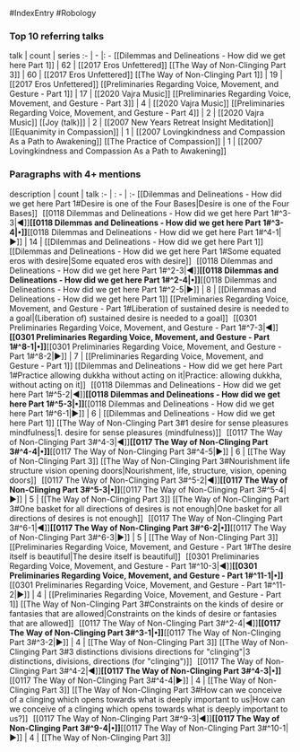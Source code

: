 #IndexEntry #Robology

### Top 10 referring talks
talk | count | series
:- | - |: -
[[Dilemmas and Delineations - How did we get here Part 1]] | 62 | [[2017 Eros Unfettered]]
[[The Way of Non-Clinging Part 3]] | 60 | [[2017 Eros Unfettered]]
[[The Way of Non-Clinging Part 1]] | 19 | [[2017 Eros Unfettered]]
[[Preliminaries Regarding Voice, Movement, and Gesture - Part 1]] | 17 | [[2020 Vajra Music]]
[[Preliminaries Regarding Voice, Movement, and Gesture - Part 3]] | 4 | [[2020 Vajra Music]]
[[Preliminaries Regarding Voice, Movement, and Gesture - Part 4]] | 2 | [[2020 Vajra Music]]
[[Joy (talk)]] | 2 | [[2007 New Years Retreat Insight Meditation]]
[[Equanimity in Compassion]] | 1 | [[2007 Lovingkindness and Compassion As a Path to Awakening]]
[[The Practice of Compassion]] | 1 | [[2007 Lovingkindness and Compassion As a Path to Awakening]]

### Paragraphs with 4+ mentions
description | count | talk
:- | : - | :-
[[Dilemmas and Delineations - How did we get here Part 1#Desire is one of the Four Bases\|Desire is one of the Four Bases]] &nbsp;&nbsp;[[0118 Dilemmas and Delineations - How did we get here Part 1#^3-3\|◀]]**[[0118 Dilemmas and Delineations - How did we get here Part 1#^3-4\|•]]**[[0118 Dilemmas and Delineations - How did we get here Part 1#^4-1\|▶]] | 14 | [[Dilemmas and Delineations - How did we get here Part 1]]
[[Dilemmas and Delineations - How did we get here Part 1#Some equated eros with desire\|Some equated eros with desire]] &nbsp;&nbsp;[[0118 Dilemmas and Delineations - How did we get here Part 1#^2-3\|◀]]**[[0118 Dilemmas and Delineations - How did we get here Part 1#^2-4\|•]]**[[0118 Dilemmas and Delineations - How did we get here Part 1#^2-5\|▶]] | 8 | [[Dilemmas and Delineations - How did we get here Part 1]]
[[Preliminaries Regarding Voice, Movement, and Gesture - Part 1#Liberation of sustained desire is needed to a goal\|(Liberation of) sustained desire is needed to a goal]] &nbsp;&nbsp;[[0301 Preliminaries Regarding Voice, Movement, and Gesture - Part 1#^7-3\|◀]]**[[0301 Preliminaries Regarding Voice, Movement, and Gesture - Part 1#^8-1\|•]]**[[0301 Preliminaries Regarding Voice, Movement, and Gesture - Part 1#^8-2\|▶]] | 7 | [[Preliminaries Regarding Voice, Movement, and Gesture - Part 1]]
[[Dilemmas and Delineations - How did we get here Part 1#Practice allowing dukkha without acting on it\|Practice: allowing dukkha, without acting on it]] &nbsp;&nbsp;[[0118 Dilemmas and Delineations - How did we get here Part 1#^5-2\|◀]]**[[0118 Dilemmas and Delineations - How did we get here Part 1#^5-3\|•]]**[[0118 Dilemmas and Delineations - How did we get here Part 1#^6-1\|▶]] | 6 | [[Dilemmas and Delineations - How did we get here Part 1]]
[[The Way of Non-Clinging Part 3#1 desire for sense pleasures mindfulness\|1. desire for sense pleasures (mindfulness)]] &nbsp;&nbsp;[[0117 The Way of Non-Clinging Part 3#^4-3\|◀]]**[[0117 The Way of Non-Clinging Part 3#^4-4\|•]]**[[0117 The Way of Non-Clinging Part 3#^4-5\|▶]] | 6 | [[The Way of Non-Clinging Part 3]]
[[The Way of Non-Clinging Part 3#Nourishment life structure vision opening doors\|Nourishment, life, structure, vision, opening doors]] &nbsp;&nbsp;[[0117 The Way of Non-Clinging Part 3#^5-2\|◀]]**[[0117 The Way of Non-Clinging Part 3#^5-3\|•]]**[[0117 The Way of Non-Clinging Part 3#^5-4\|▶]] | 5 | [[The Way of Non-Clinging Part 3]]
[[The Way of Non-Clinging Part 3#One basket for all directions of desires is not enough\|One basket for all directions of desires is not enough]] &nbsp;&nbsp;[[0117 The Way of Non-Clinging Part 3#^6-1\|◀]]**[[0117 The Way of Non-Clinging Part 3#^6-2\|•]]**[[0117 The Way of Non-Clinging Part 3#^6-3\|▶]] | 5 | [[The Way of Non-Clinging Part 3]]
[[Preliminaries Regarding Voice, Movement, and Gesture - Part 1#The desire itself is beautiful\|The desire itself is beautiful]] &nbsp;&nbsp;[[0301 Preliminaries Regarding Voice, Movement, and Gesture - Part 1#^10-3\|◀]]**[[0301 Preliminaries Regarding Voice, Movement, and Gesture - Part 1#^11-1\|•]]**[[0301 Preliminaries Regarding Voice, Movement, and Gesture - Part 1#^11-2\|▶]] | 4 | [[Preliminaries Regarding Voice, Movement, and Gesture - Part 1]]
[[The Way of Non-Clinging Part 3#Constraints on the kinds of desire or fantasies that are allowed\|Constraints on the kinds of desire or fantasies that are allowed]] &nbsp;&nbsp;[[0117 The Way of Non-Clinging Part 3#^2-4\|◀]]**[[0117 The Way of Non-Clinging Part 3#^3-1\|•]]**[[0117 The Way of Non-Clinging Part 3#^3-2\|▶]] | 4 | [[The Way of Non-Clinging Part 3]]
[[The Way of Non-Clinging Part 3#3 distinctions divisions directions for "clinging"\|3 distinctions, divisions, directions (for "clinging")]] &nbsp;&nbsp;[[0117 The Way of Non-Clinging Part 3#^4-2\|◀]]**[[0117 The Way of Non-Clinging Part 3#^4-3\|•]]**[[0117 The Way of Non-Clinging Part 3#^4-4\|▶]] | 4 | [[The Way of Non-Clinging Part 3]]
[[The Way of Non-Clinging Part 3#How can we conceive of a clinging which opens towards what is deeply important to us\|How can we conceive of a clinging which opens towards what is deeply important to us?]] &nbsp;&nbsp;[[0117 The Way of Non-Clinging Part 3#^9-3\|◀]]**[[0117 The Way of Non-Clinging Part 3#^9-4\|•]]**[[0117 The Way of Non-Clinging Part 3#^10-1\|▶]] | 4 | [[The Way of Non-Clinging Part 3]]

